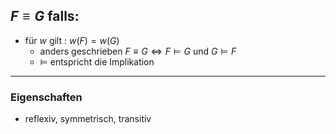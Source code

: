 ## $F \equiv G$ falls: 
- für $w \text{ gilt : } w(F)=w(G)$
	- anders geschrieben $F \equiv G \Leftrightarrow F \models G \text{ und } G \models F$
	- $\models$ entspricht die Implikation  


---

### Eigenschaften 
- reflexiv, symmetrisch, transitiv